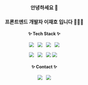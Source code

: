 <div align="center">
    <h3>안녕하세요 👋                            </h3>
    <h3>프론트엔드 개발자 이재호 입니다 👨🏻‍💻</3>
    <h4>✨ Tech Stack ✨</h4>
<!--     <p>
        <img src="https://img.shields.io/badge/html5-E34F26?style=for-the-badge&logo=html5&logoColor=white"> &nbsp;
        <img src="https://img.shields.io/badge/css3-1572B6?style=for-the-badge&logo=css3&logoColor=white"> &nbsp;
        <img src="https://img.shields.io/badge/sass-CC6699?style=for-the-badge&logo=sass&logoColor=white"> &nbsp;
        <img src="https://img.shields.io/badge/tailwindcss-06B6D4?style=for-the-badge&logo=tailwindcss&logoColor=white">
    </p> -->
    <p>
        <img src="https://img.shields.io/badge/javascript-F7DF1E?style=for-the-badge&logo=javascript&logoColor=white"> &nbsp;
        <img src="https://img.shields.io/badge/typescript-3178C6?style=for-the-badge&logo=typescript&logoColor=white"> &nbsp;
        <img src="https://img.shields.io/badge/react-2599ED?style=for-the-badge&logo=react&logoColor=white"> &nbsp;
        <img src="https://img.shields.io/badge/next.js-000000?style=for-the-badge&logo=nextdotjs&logoColor=white">
    </p>
    <p>
        <img src="https://img.shields.io/badge/React Native-0088CC?style=for-the-badge&logo=reactquery&logoColor=white"> &nbsp;
<!--         <img src="https://img.shields.io/badge/electron-47848F?style=for-the-badge&logo=electron&logoColor=white"> &nbsp; -->
        <img src="https://img.shields.io/badge/jquery-0769AD?style=for-the-badge&logo=jquery&logoColor=white"> &nbsp;
<!--         <img src="https://img.shields.io/badge/node.js-5FA04E?style=for-the-badge&logo=node.js&logoColor=white"> -->
        <img src="https://img.shields.io/badge/tailwindcss-06B6D4?style=for-the-badge&logo=tailwindcss&logoColor=white">
        <img src="https://img.shields.io/badge/sass-CC6699?style=for-the-badge&logo=sass&logoColor=white"> &nbsp;
    </p>
<!--     <h4>✨ Library ✨</h4>
    <p>
        <img src="https://img.shields.io/badge/Tanstack Query-FF4154?style=for-the-badge&logo=reactquery&logoColor=white"> &nbsp;
        <img src="https://img.shields.io/badge/jest-C21325?style=for-the-badge&logo=jest&logoColor=white"> &nbsp;
        <img src="https://img.shields.io/badge/storybook-FF4785?style=for-the-badge&logo=storybook&logoColor=white">
    </p> -->
    <h4>✨ Contact ✨</h3>
    <p>
        <img src="https://img.shields.io/badge/gmail-EA4335?style=for-the-badge&logo=gmail&logoColor=white"> &nbsp;
        <img src="https://img.shields.io/badge/notion-000000?style=for-the-badge&logo=notion&logoColor=white">
    </p>
    <br/><br/>
<!--     <a href="https://solved.ac/dlwogh0104">
        <img src="https://mazassumnida.wtf/api/v2/generate_badge?boj=dlwogh0104" alt="Solved.ac 프로필" />
    </a> -->
</div>
